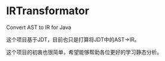 # IRTransformator
Convert AST to IR for Java

这个项目基于JDT，目前也只是打算将JDT中的AST->IR。

这个项目的初衷也很简单，希望能够帮助各位更好的学习静态分析。